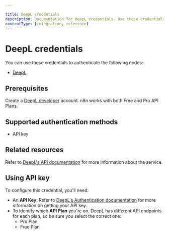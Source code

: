 ```yaml
---

title: DeepL credentials
description: Documentation for DeepL credentials. Use these credentials to authenticate DeepL in n8n, a workflow automation platform.
contentType: [integration, reference]
---
```


# DeepL credentials

You can use these credentials to authenticate the following nodes:

- [DeepL](/integrations/builtin/app-nodes/n8n-nodes-base.deepl.md)


## Prerequisites

Create a [DeepL developer](https://www.deepl.com/pro-api) account. n8n works with both Free and Pro API Plans.

## Supported authentication methods

- API key

## Related resources

Refer to [DeepL's API documentation](https://developers.deepl.com/docs) for more information about the service.

## Using API key

To configure this credential, you'll need:

- An **API Key**: Refer to [DeepL's Authentication documentation](https://developers.deepl.com/docs/getting-started/auth#authentication) for more information on getting your API key.
- To identify which **API Plan** you're on. DeepL has different API endpoints for each plan, so be sure you select the correct one:
    - Pro Plan
    - Free Plan

